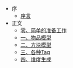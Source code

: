 * 序
    * [序言](/zh-cn/)
* 正文
    * [零、简单的准备工作](/zh-cn/0)
    * [一、物品模型](/zh-cn/1)
    * [二、方块模型](/zh-cn/2)
    * [三、各种Tag](/zh-cn/3)
    * [四、维度生成](/zh-cn/4)